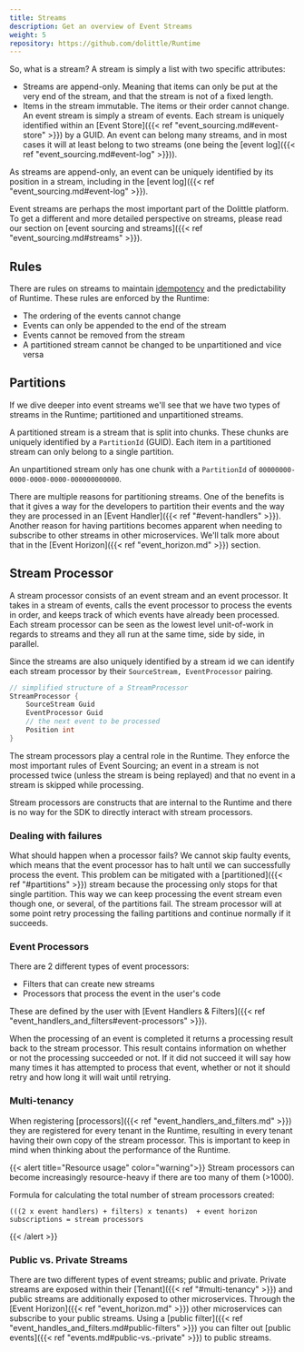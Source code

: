 ```yaml
---
title: Streams
description: Get an overview of Event Streams
weight: 5
repository: https://github.com/dolittle/Runtime
---
```


So, what is a stream? A stream is simply a list with two specific attributes:

* Streams are append-only. Meaning that items can only be put at the very end of the stream, and that the stream is not of a fixed length.
* Items in the stream immutable. The items or their order cannot change.
An event stream is simply a stream of events. Each stream is uniquely identified within an [Event Store]({{< ref "event_sourcing.md#event-store" >}}) by a GUID. An event can belong many streams, and in most cases it will at least belong to two streams (one being the [event log]({{< ref "event_sourcing.md#event-log" >}})).

As streams are append-only, an event can be uniquely identified by its position in a stream, including in the [event log]({{< ref "event_sourcing.md#event-log" >}}).

Event streams are perhaps the most important part of the Dolittle platform. To get a different and more detailed perspective on streams, please read our section on [event sourcing and streams]({{< ref "event_sourcing.md#streams" >}}).

## Rules

There are rules on streams to maintain [idempotency](https://en.wikipedia.org/wiki/Idempotence) and the predictability of Runtime. These rules are enforced by the Runtime:

* The ordering of the events cannot change
* Events can only be appended to the end of the stream
* Events cannot be removed from the stream
* A partitioned stream cannot be changed to be unpartitioned and vice versa

## Partitions

If we dive deeper into event streams we'll see that we have two types of streams in the Runtime; partitioned and unpartitioned streams.

A partitioned stream is a stream that is split into chunks. These chunks are uniquely identified by a `PartitionId` (GUID). Each item in a partitioned stream can only belong to a single partition.

An unpartitioned stream only has one chunk with a `PartitionId` of `00000000-0000-0000-0000-000000000000`.

There are multiple reasons for partitioning streams. One of the benefits is that it gives a way for the developers to partition their events and the way they are processed in an [Event Handler]({{< ref "#event-handlers" >}}). Another reason for having partitions becomes apparent when needing to subscribe to other streams in other microservices. We'll talk more about that in the [Event Horizon]({{< ref "event_horizon.md" >}}) section.

## Stream Processor

A stream processor consists of an event stream and an event processor. It takes in a stream of events, calls the event processor to process the events in order, and keeps track of which events have already been processed. Each stream processor can be seen as the lowest level unit-of-work in regards to streams and they all run at the same time, side by side, in parallel.

Since the streams are also uniquely identified by a stream id we can identify each stream processor by their `SourceStream, EventProcessor` pairing.

```csharp
// simplified structure of a StreamProcessor
StreamProcessor {
    SourceStream Guid
    EventProcessor Guid
    // the next event to be processed
    Position int
}
```

The stream processors play a central role in the Runtime. They enforce the most important rules of Event Sourcing; an event in a stream is not processed twice (unless the stream is being replayed) and that no event in a stream is skipped while processing.

Stream processors are constructs that are internal to the Runtime and there is no way for the SDK to directly interact with stream processors.

### Dealing with failures

What should happen when a processor fails? We cannot skip faulty events, which means that the event processor has to halt until we can successfully process the event. This problem can be mitigated with a [partitioned]({{< ref "#partitions" >}}) stream because the processing only stops for that single partition. This way we can keep processing the event stream even though one, or several, of the partitions fail. The stream processor will at some point retry processing the failing partitions and continue normally if it succeeds.

### Event Processors

There are 2 different types of event processors:

- Filters that can create new streams
- Processors that process the event in the user's code

These are defined by the user with [Event Handlers & Filters]({{< ref "event_handlers_and_filters#event-processors" >}}).

When the processing of an event is completed it returns a processing result back to the stream processor. This result contains information on whether or not the processing succeeded or not. If it did not succeed it will say how many times it has attempted to process that event, whether or not it should retry and how long it will wait until retrying.

### Multi-tenancy

When registering [processors]({{< ref "event_handlers_and_filters.md" >}}) they are registered for every tenant in the Runtime, resulting in every tenant having their own copy of the stream processor. This is important to keep in mind when thinking about the performance of the Runtime.

{{< alert title="Resource usage" color="warning">}}
Stream processors can become increasingly resource-heavy if there are too many of them (>1000).

Formula for calculating the total number of stream processors created:
```
(((2 x event handlers) + filters) x tenants)  + event horizon subscriptions = stream processors
```
{{< /alert >}}

### Public vs. Private Streams
There are two different types of event streams; public and private. Private streams are exposed within their [Tenant]({{< ref "#multi-tenancy" >}}) and public streams are additionally exposed to other microservices. Through the [Event Horizon]({{< ref "event_horizon.md" >}}) other microservices can subscribe to your public streams. Using a [public filter]({{< ref "event_handles_and_filters.md#public-filters" >}}) you can filter out [public events]({{< ref "events.md#public-vs.-private" >}}) to public streams.
